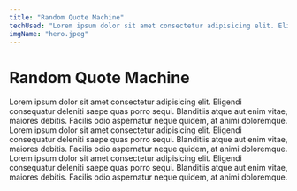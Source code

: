 ```yaml
---
title: "Random Quote Machine"
techUsed: "Lorem ipsum dolor sit amet consectetur adipisicing elit. Eligendi consequatur deleniti saepe quas porro sequi."
imgName: "hero.jpeg"
---
```


# Random Quote Machine

Lorem ipsum dolor sit amet consectetur adipisicing elit. Eligendi consequatur deleniti saepe quas porro sequi. Blanditiis atque aut enim vitae, maiores debitis. Facilis odio aspernatur neque quidem, at animi doloremque.
Lorem ipsum dolor sit amet consectetur adipisicing elit. Eligendi consequatur deleniti saepe quas porro sequi. Blanditiis atque aut enim vitae, maiores debitis. Facilis odio aspernatur neque quidem, at animi doloremque.
Lorem ipsum dolor sit amet consectetur adipisicing elit. Eligendi consequatur deleniti saepe quas porro sequi. Blanditiis atque aut enim vitae, maiores debitis. Facilis odio aspernatur neque quidem, at animi doloremque.
